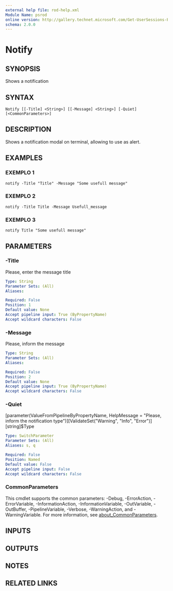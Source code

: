 ```yaml
---
external help file: rod-help.xml
Module Name: psrod
online version: http://gallery.technet.microsoft.com/Get-UserSessions-Parse-b4c97837
schema: 2.0.0
---
```


# Notify

## SYNOPSIS
Shows a notification

## SYNTAX

```
Notify [[-Title] <String>] [[-Message] <String>] [-Quiet] [<CommonParameters>]
```

## DESCRIPTION
Shows a notification modal on terminal, allowing to use as alert.

## EXAMPLES

### EXEMPLO 1
```
notify -Title "Title" -Message "Some usefull message"
```

### EXEMPLO 2
```
notify -Title Title -Message Usefull_message
```

### EXEMPLO 3
```
notify Title "Some usefull message"
```

## PARAMETERS

### -Title
Please, enter the message title

```yaml
Type: String
Parameter Sets: (All)
Aliases:

Required: False
Position: 1
Default value: None
Accept pipeline input: True (ByPropertyName)
Accept wildcard characters: False
```

### -Message
Please, inform the message

```yaml
Type: String
Parameter Sets: (All)
Aliases:

Required: False
Position: 2
Default value: None
Accept pipeline input: True (ByPropertyName)
Accept wildcard characters: False
```

### -Quiet
\[parameter(ValueFromPipelineByPropertyName, HelpMessage = "Please, inform the notification type")\]\[ValidateSet("Warning", "Info", "Error")\]\[string\]$Type

```yaml
Type: SwitchParameter
Parameter Sets: (All)
Aliases: s, q

Required: False
Position: Named
Default value: False
Accept pipeline input: False
Accept wildcard characters: False
```

### CommonParameters
This cmdlet supports the common parameters: -Debug, -ErrorAction, -ErrorVariable, -InformationAction, -InformationVariable, -OutVariable, -OutBuffer, -PipelineVariable, -Verbose, -WarningAction, and -WarningVariable. For more information, see [about_CommonParameters](http://go.microsoft.com/fwlink/?LinkID=113216).

## INPUTS

## OUTPUTS

## NOTES

## RELATED LINKS
